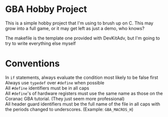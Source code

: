 # GBA Hobby Project
This is a simple hobby project that I'm using to brush up on C.
This may grow into a full game, or it may get left as just a demo, who knows?

The makefile is the template one provided with DevKitAdv, but I'm going to try to write everything else myself

# Conventions
In `if` statements, always evaluate the condition most likely to be false first  
Always use `typedef` over `#define` when possible  
All `#define` identifiers must be in all caps  
All `#define`'s of hardware registers must use the same name as those on the Coranac GBA tutorial. (They just seem more professional)  
All header guard identifiers must be the full name of the file in all caps with the periods changed to underscores. (Example: `GBA_MACROS_H`)  
